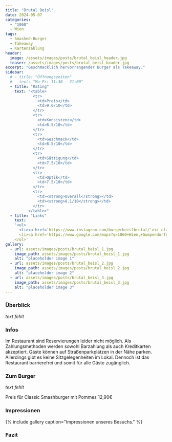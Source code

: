 ```yaml
---
title: "Brutal Beisl"
date: 2024-05-07
categories:
  - "1060"
  - Wien
tags:
  - Smashed-Burger
  - Takeaway
  - Kartenzahlung
header:
  image: /assets/images/posts/brutal_beisl_header.jpg
  teaser: /assets/images/posts/brutal_beisl_header.jpg
excerpt: "Geschmacklich hervorrangender Burger als Takeaway."
sidebar:
  # - title: "Öffnungszeiten"
  #   text: "Mo-Fr: 11:30 - 21:00"
  - title: "Rating"
    text: "<table>
            <tr>
              <td>Preis</td>
              <td>9.0/10</td>
            </tr>
            <tr>
              <td>Konsistenz</td>
              <td>8.5/10</td>
            </tr>
            <tr>
              <td>Geschmack</td>
              <td>8.5/10</td>
            </tr>
            <tr>
              <td>Sättigung</td>
              <td>7.5/10</td>
            </tr>
            <tr>
              <td>Optik</td>
              <td>7.5/10</td>
            </tr>
            <tr>
              <td><strong>Overall</strong></td>
              <td><strong>8.1/10</strong></td>
            </tr>
          </table>"
  - title: "Links"
    text:
    '<ul>
      <li><a href='https://www.instagram.com/burgerbeislbrutal/'><i class='fab fa-instagram'></i> Instagram</a></li>
      <li><a href='https://www.google.com/maps?q=1060+Wien,+Gumpendorferstraße+33'><i class='fas fa-map-marker-alt'></i> Google Maps</a></li>
    </ul>'
gallery:
  - url: assets/images/posts/brutal_beisl_1.jpg
    image_path: assets/images/posts/brutal_beisl_1.jpg
    alt: "placeholder image 1"
  - url: assets/images/posts/brutal_beisl_2.jpg
    image_path: assets/images/posts/brutal_beisl_2.jpg
    alt: "placeholder image 2"
  - url: assets/images/posts/brutal_beisl_3.jpg
    image_path: assets/images/posts/brutal_beisl_3.jpg
    alt: "placeholder image 3"
---
```


### Überblick
*text fehlt*

### Infos
Im Restaurant sind Reservierungen leider nicht möglich. Als Zahlungsmethoden werden sowohl Barzahlung als auch Kreditkarten akzeptiert. Gäste können auf Straßenparkplätzen in der Nähe parken. Allerdings gibt es keine Sitzgelegenheiten im Lokal. Dennoch ist das Restaurant barrierefrei und somit für alle Gäste zugänglich.

### Zum Burger
*text fehlt*

Preis für Classic Smashburger mit Pommes 12,90€

### Impressionen

{% include gallery caption="Impressionen unseres Besuchs." %}

### Fazit


